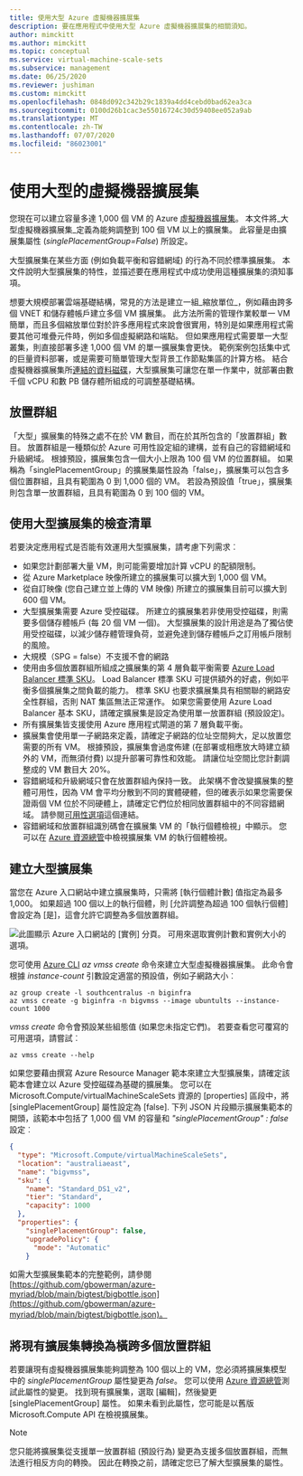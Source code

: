 ```yaml
---
title: 使用大型 Azure 虛擬機器擴展集
description: 要在應用程式中使用大型 Azure 虛擬機器擴展集的相關須知。
author: mimckitt
ms.author: mimckitt
ms.topic: conceptual
ms.service: virtual-machine-scale-sets
ms.subservice: management
ms.date: 06/25/2020
ms.reviewer: jushiman
ms.custom: mimckitt
ms.openlocfilehash: 0848d092c342b29c1839a4dd4cebd0bad62ea3ca
ms.sourcegitcommit: 0100d26b1cac3e55016724c30d59408ee052a9ab
ms.translationtype: MT
ms.contentlocale: zh-TW
ms.lasthandoff: 07/07/2020
ms.locfileid: "86023001"
---
```

# <a name="working-with-large-virtual-machine-scale-sets"></a>使用大型的虛擬機器擴展集
您現在可以建立容量多達 1,000 個 VM 的 Azure [虛擬機器擴展集](/azure/virtual-machine-scale-sets/)。 本文件將_大型虛擬機器擴展集_定義為能夠調整到 100 個 VM 以上的擴展集。 此容量是由擴展集屬性 (_singlePlacementGroup=False_) 所設定。 

大型擴展集在某些方面 (例如負載平衡和容錯網域) 的行為不同於標準擴展集。 本文件說明大型擴展集的特性，並描述要在應用程式中成功使用這種擴展集的須知事項。 

想要大規模部署雲端基礎結構，常見的方法是建立一組_縮放單位_，例如藉由跨多個 VNET 和儲存體帳戶建立多個 VM 擴展集。 此方法所需的管理作業較單一 VM 簡單，而且多個縮放單位對於許多應用程式來說會很實用，特別是如果應用程式需要其他可堆疊元件時，例如多個虛擬網路和端點。 但如果應用程式需要單一大型叢集，則直接部署多達 1,000 個 VM 的單一擴展集會更快。 範例案例包括集中式的巨量資料部署，或是需要可簡單管理大型背景工作節點集區的計算方格。 結合虛擬機器擴展集所[連結的資料磁碟](virtual-machine-scale-sets-attached-disks.md)，大型擴展集可讓您在單一作業中，就部署由數千個 vCPU 和數 PB 儲存體所組成的可調整基礎結構。

## <a name="placement-groups"></a>放置群組 
「大型」擴展集的特殊之處不在於 VM 數目，而在於其所包含的「放置群組」數目。 放置群組是一種類似於 Azure 可用性設定組的建構，並有自己的容錯網域和升級網域。 根據預設，擴展集包含一個大小上限為 100 個 VM 的位置群組。 如果稱為「singlePlacementGroup」的擴展集屬性設為「false」，擴展集可以包含多個位置群組，且具有範圍為 0 到 1,000 個的 VM。 若設為預設值「true」，擴展集則包含單一放置群組，且具有範圍為 0 到 100 個的 VM。

## <a name="checklist-for-using-large-scale-sets"></a>使用大型擴展集的檢查清單
若要決定應用程式是否能有效運用大型擴展集，請考慮下列需求︰

- 如果您計劃部署大量 VM，則可能需要增加計算 vCPU 的配額限制。 
- 從 Azure Marketplace 映像所建立的擴展集可以擴大到 1,000 個 VM。
- 從自訂映像 (您自己建立並上傳的 VM 映像) 所建立的擴展集目前可以擴大到 600 個 VM。
- 大型擴展集需要 Azure 受控磁碟。 所建立的擴展集若非使用受控磁碟，則需要多個儲存體帳戶 (每 20 個 VM 一個)。 大型擴展集的設計用途是為了獨佔使用受控磁碟，以減少儲存體管理負荷，並避免達到儲存體帳戶之訂用帳戶限制的風險。 
- 大規模（SPG = false）不支援不會的網路
- 使用由多個放置群組所組成之擴展集的第 4 層負載平衡需要 [Azure Load Balancer 標準 SKU](../load-balancer/load-balancer-standard-overview.md)。 Load Balancer 標準 SKU 可提供額外的好處，例如平衡多個擴展集之間負載的能力。 標準 SKU 也要求擴展集具有相關聯的網路安全性群組，否則 NAT 集區無法正常運作。 如果您需要使用 Azure Load Balancer 基本 SKU，請確定擴展集是設定為使用單一放置群組 (預設設定)。
- 所有擴展集皆支援使用 Azure 應用程式閘道的第 7 層負載平衡。
- 擴展集會使用單一子網路來定義，請確定子網路的位址空間夠大，足以放置您需要的所有 VM。 根據預設，擴展集會過度佈建 (在部署或相應放大時建立額外的 VM，而無須付費) 以提升部署可靠性和效能。 請讓位址空間比您計劃調整成的 VM 數目大 20%。
- 容錯網域和升級網域只會在放置群組內保持一致。 此架構不會改變擴展集的整體可用性，因為 VM 會平均分散到不同的實體硬體，但的確表示如果您需要保證兩個 VM 位於不同硬體上，請確定它們位於相同放置群組中的不同容錯網域。 請參閱[可用性選項](/azure/virtual-machines/windows/availability)這個連結。 
- 容錯網域和放置群組識別碼會在擴展集 VM 的「執行個體檢視」中顯示。 您可以在 [Azure 資源總管](https://resources.azure.com/)中檢視擴展集 VM 的執行個體檢視。

## <a name="creating-a-large-scale-set"></a>建立大型擴展集
當您在 Azure 入口網站中建立擴展集時，只需將 [執行個體計數] 值指定為最多 1,000。 如果超過 100 個以上的執行個體，則 [允許調整為超過 100 個執行個體] 會設定為 [是]，這會允許它調整為多個放置群組。 

![此圖顯示 Azure 入口網站的 [實例] 分頁。 可用來選取實例計數和實例大小的選項。](./media/virtual-machine-scale-sets-placement-groups/portal-large-scale.png)

您可使用 [Azure CLI](https://github.com/Azure/azure-cli) _az vmss create_ 命令來建立大型虛擬機器擴展集。 此命令會根據 _instance-count_ 引數設定適當的預設值，例如子網路大小︰

```azurecli
az group create -l southcentralus -n biginfra
az vmss create -g biginfra -n bigvmss --image ubuntults --instance-count 1000
```

_vmss create_ 命令會預設某些組態值 (如果您未指定它們)。 若要查看您可覆寫的可用選項，請嘗試︰

```azurecli
az vmss create --help
```

如果您要藉由撰寫 Azure Resource Manager 範本來建立大型擴展集，請確定該範本會建立以 Azure 受控磁碟為基礎的擴展集。 您可以在 Microsoft.Compute/virtualMachineScaleSets 資源的 [properties] 區段中，將 [singlePlacementGroup] 屬性設定為 [false]. 下列 JSON 片段顯示擴展集範本的開頭，該範本中包括了 1,000 個 VM 的容量和 _"singlePlacementGroup" : false_ 設定︰

```json
{
  "type": "Microsoft.Compute/virtualMachineScaleSets",
  "location": "australiaeast",
  "name": "bigvmss",
  "sku": {
    "name": "Standard_DS1_v2",
    "tier": "Standard",
    "capacity": 1000
  },
  "properties": {
    "singlePlacementGroup": false,
    "upgradePolicy": {
      "mode": "Automatic"
    }
```

如需大型擴展集範本的完整範例，請參閱 [https://github.com/gbowerman/azure-myriad/blob/main/bigtest/bigbottle.json](https://github.com/gbowerman/azure-myriad/blob/main/bigtest/bigbottle.json)。

## <a name="converting-an-existing-scale-set-to-span-multiple-placement-groups"></a>將現有擴展集轉換為橫跨多個放置群組
若要讓現有虛擬機器擴展集能夠調整為 100 個以上的 VM，您必須將擴展集模型中的 _singlePlacementGroup_ 屬性變更為 _false_。 您可以使用 [Azure 資源總管](https://resources.azure.com/)測試此屬性的變更。 找到現有擴展集，選取 [編輯]，然後變更 [singlePlacementGroup] 屬性。 如果未看到此屬性，您可能是以舊版 Microsoft.Compute API 在檢視擴展集。

> [!NOTE]
> 您只能將擴展集從支援單一放置群組 (預設行為) 變更為支援多個放置群組，而無法進行相反方向的轉換。 因此在轉換之前，請確定您已了解大型擴展集的屬性。


